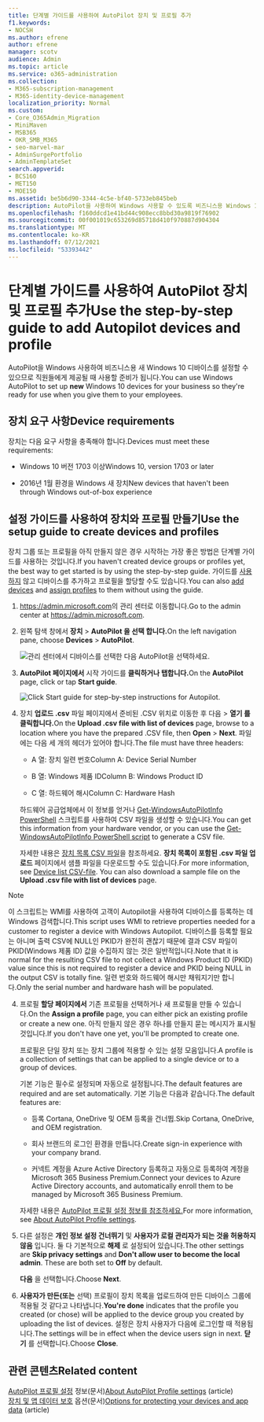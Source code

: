 ```yaml
---
title: 단계별 가이드를 사용하여 AutoPilot 장치 및 프로필 추가
f1.keywords:
- NOCSH
ms.author: efrene
author: efrene
manager: scotv
audience: Admin
ms.topic: article
ms.service: o365-administration
ms.collection:
- M365-subscription-management
- M365-identity-device-management
localization_priority: Normal
ms.custom:
- Core_O365Admin_Migration
- MiniMaven
- MSB365
- OKR_SMB_M365
- seo-marvel-mar
- AdminSurgePortfolio
- AdminTemplateSet
search.appverid:
- BCS160
- MET150
- MOE150
ms.assetid: be5b6d90-3344-4c5e-bf40-5733eb845beb
description: AutoPilot을 사용하여 Windows 사용할 수 있도록 비즈니스용 Windows 10 디바이스를 설정하는 방법을 배워야 합니다.
ms.openlocfilehash: f160ddcd1e41bd44c908ecc8bbd30a9819f76902
ms.sourcegitcommit: 00f001019c653269d85718d410f970887d904304
ms.translationtype: MT
ms.contentlocale: ko-KR
ms.lasthandoff: 07/12/2021
ms.locfileid: "53393442"
---
```

# <a name="use-the-step-by-step-guide-to-add-autopilot-devices-and-profile"></a><span data-ttu-id="fab14-103">단계별 가이드를 사용하여 AutoPilot 장치 및 프로필 추가</span><span class="sxs-lookup"><span data-stu-id="fab14-103">Use the step-by-step guide to add Autopilot devices and profile</span></span>

<span data-ttu-id="fab14-104">AutoPilot을 Windows 사용하여 비즈니스용  새 Windows 10 디바이스를 설정할 수 있으므로 직원들에게 제공될 때 사용할 준비가 됩니다.</span><span class="sxs-lookup"><span data-stu-id="fab14-104">You can use Windows AutoPilot to set up **new** Windows 10 devices for your business so they're ready for use when you give them to your employees.</span></span>
  
## <a name="device-requirements"></a><span data-ttu-id="fab14-105">장치 요구 사항</span><span class="sxs-lookup"><span data-stu-id="fab14-105">Device requirements</span></span>

<span data-ttu-id="fab14-106">장치는 다음 요구 사항을 충족해야 합니다.</span><span class="sxs-lookup"><span data-stu-id="fab14-106">Devices must meet these requirements:</span></span>
  
- <span data-ttu-id="fab14-107">Windows 10 버전 1703 이상</span><span class="sxs-lookup"><span data-stu-id="fab14-107">Windows 10, version 1703 or later</span></span>
    
- <span data-ttu-id="fab14-108">2016년 1월 환경을 Windows 새 장치</span><span class="sxs-lookup"><span data-stu-id="fab14-108">New devices that haven't been through Windows out-of-box experience</span></span>
    
## <a name="use-the-setup-guide-to-create-devices-and-profiles"></a><span data-ttu-id="fab14-109">설정 가이드를 사용하여 장치와 프로필 만들기</span><span class="sxs-lookup"><span data-stu-id="fab14-109">Use the setup guide to create devices and profiles</span></span>

<span data-ttu-id="fab14-110">장치 그룹 또는 프로필을 아직 만들지 않은 경우 시작하는 가장 좋은 방법은 단계별 가이드를 사용하는 것입니다.</span><span class="sxs-lookup"><span data-stu-id="fab14-110">If you haven't created device groups or profiles yet, the best way to get started is by using the step-by-step guide.</span></span> <span data-ttu-id="fab14-111">가이드를 [사용하지](create-and-edit-autopilot-devices.md) 않고 [](create-and-edit-autopilot-profiles.md) 디바이스를 추가하고 프로필을 할당할 수도 있습니다.</span><span class="sxs-lookup"><span data-stu-id="fab14-111">You can also [add devices](create-and-edit-autopilot-devices.md) and [assign profiles](create-and-edit-autopilot-profiles.md) to them without using the guide.</span></span> 
  
1. <span data-ttu-id="fab14-112"><a href="https://go.microsoft.com/fwlink/p/?linkid=837890" target="_blank">https://admin.microsoft.com</a>의 관리 센터로 이동합니다.</span><span class="sxs-lookup"><span data-stu-id="fab14-112">Go to the admin center at <a href="https://go.microsoft.com/fwlink/p/?linkid=837890" target="_blank">https://admin.microsoft.com</a>.</span></span>

2. <span data-ttu-id="fab14-113">왼쪽 탐색 창에서 **장치** \> **AutoPilot 을 선택 합니다.**</span><span class="sxs-lookup"><span data-stu-id="fab14-113">On the left navigation pane, choose **Devices** \> **AutoPilot**.</span></span>

    ![관리 센터에서 디바이스를 선택한 다음 AutoPilot을 선택하세요.](../media/AutoPilot.png)
  
2. <span data-ttu-id="fab14-115">**AutoPilot 페이지에서** 시작 가이드를 **클릭하거나 탭합니다.**</span><span class="sxs-lookup"><span data-stu-id="fab14-115">On the **AutoPilot** page, click or tap **Start guide**.</span></span>
    
    ![Click Start guide for step-by-step instructions for Autopilot.](../media/31662655-d1e6-437d-87ea-c0dec5da56f7.png)
  
3. <span data-ttu-id="fab14-117">장치 **업로드 .csv** 파일 페이지에서 준비된 .CSV 위치로 이동한 후 다음  \> **열기 를 클릭합니다.**</span><span class="sxs-lookup"><span data-stu-id="fab14-117">On the **Upload .csv file with list of devices** page, browse to a location where you have the prepared .CSV file, then **Open** \> **Next**.</span></span> <span data-ttu-id="fab14-118">파일에는 다음 세 개의 헤더가 있어야 합니다.</span><span class="sxs-lookup"><span data-stu-id="fab14-118">The file must have three headers:</span></span>
    
    - <span data-ttu-id="fab14-119">A 열: 장치 일련 번호</span><span class="sxs-lookup"><span data-stu-id="fab14-119">Column A: Device Serial Number</span></span>
    
    - <span data-ttu-id="fab14-120">B 열: Windows 제품 ID</span><span class="sxs-lookup"><span data-stu-id="fab14-120">Column B: Windows Product ID</span></span>
    
    - <span data-ttu-id="fab14-121">C 열: 하드웨어 해시</span><span class="sxs-lookup"><span data-stu-id="fab14-121">Column C: Hardware Hash</span></span>
    
    <span data-ttu-id="fab14-122">하드웨어 공급업체에서 이 정보를 얻거나 [Get-WindowsAutoPilotInfo PowerShell](https://www.powershellgallery.com/packages/Get-WindowsAutoPilotInfo) 스크립트를 사용하여 CSV 파일을 생성할 수 있습니다.</span><span class="sxs-lookup"><span data-stu-id="fab14-122">You can get this information from your hardware vendor, or you can use the [Get-WindowsAutoPilotInfo PowerShell script](https://www.powershellgallery.com/packages/Get-WindowsAutoPilotInfo) to generate a CSV file.</span></span> 
    
    <span data-ttu-id="fab14-p103">자세한 내용은 [장치 목록 CSV 파일](../admin/misc/device-list.md)을 참조하세요. **장치 목록이 포함된 .csv 파일 업로드** 페이지에서 샘플 파일을 다운로드할 수도 있습니다.</span><span class="sxs-lookup"><span data-stu-id="fab14-p103">For more information, see [Device list CSV-file](../admin/misc/device-list.md). You can also download a sample file on the **Upload .csv file with list of devices** page.</span></span> 
    
> [!NOTE]
> <span data-ttu-id="fab14-125">이 스크립트는 WMI를 사용하여 고객이 Autopilot을 사용하여 디바이스를 등록하는 데 Windows 검색합니다.</span><span class="sxs-lookup"><span data-stu-id="fab14-125">This script uses WMI to retrieve properties needed for a customer to register a device with Windows Autopilot.</span></span> <span data-ttu-id="fab14-126">디바이스를 등록할 필요는 아니며 출력 CSV에 NULL인 PKID가 완전히 괜찮기 때문에 결과 CSV 파일이 PKID(Windows 제품 ID) 값을 수집하지 않는 것은 일반적입니다.</span><span class="sxs-lookup"><span data-stu-id="fab14-126">Note that it is normal for the resulting CSV file to not collect a Windows Product ID (PKID) value since this is not required to register a device and PKID being NULL in the output CSV is totally fine.</span></span> <span data-ttu-id="fab14-127">일련 번호와 하드웨어 해시만 채워지기만 합니다.</span><span class="sxs-lookup"><span data-stu-id="fab14-127">Only the serial number and hardware hash will be populated.</span></span>
    
4. <span data-ttu-id="fab14-128">프로필 **할당 페이지에서** 기존 프로필을 선택하거나 새 프로필을 만들 수 있습니다.</span><span class="sxs-lookup"><span data-stu-id="fab14-128">On the **Assign a profile** page, you can either pick an existing profile or create a new one.</span></span> <span data-ttu-id="fab14-129">아직 만들지 않은 경우 하나를 만들지 묻는 메시지가 표시될 것입니다.</span><span class="sxs-lookup"><span data-stu-id="fab14-129">If you don't have one yet, you'll be prompted to create one.</span></span> 
    
    <span data-ttu-id="fab14-130">프로필은 단일 장치 또는 장치 그룹에 적용할 수 있는 설정 모음입니다.</span><span class="sxs-lookup"><span data-stu-id="fab14-130">A profile is a collection of settings that can be applied to a single device or to a group of devices.</span></span>
    
    <span data-ttu-id="fab14-131">기본 기능은 필수로 설정되며 자동으로 설정됩니다.</span><span class="sxs-lookup"><span data-stu-id="fab14-131">The default features are required and are set automatically.</span></span> <span data-ttu-id="fab14-132">기본 기능은 다음과 같습니다.</span><span class="sxs-lookup"><span data-stu-id="fab14-132">The default features are:</span></span>
    
    - <span data-ttu-id="fab14-133">등록 Cortana, OneDrive 및 OEM 등록을 건너뜁.</span><span class="sxs-lookup"><span data-stu-id="fab14-133">Skip Cortana, OneDrive, and OEM registration.</span></span>
    
    - <span data-ttu-id="fab14-134">회사 브랜드의 로그인 환경을 만듭니다.</span><span class="sxs-lookup"><span data-stu-id="fab14-134">Create sign-in experience with your company brand.</span></span>
    
    - <span data-ttu-id="fab14-135">커넥트 계정을 Azure Active Directory 등록하고 자동으로 등록하여 계정을 Microsoft 365 Business Premium.</span><span class="sxs-lookup"><span data-stu-id="fab14-135">Connect your devices to Azure Active Directory accounts, and automatically enroll them to be managed by Microsoft 365 Business Premium.</span></span>
    
    <span data-ttu-id="fab14-136">자세한 내용은 [AutoPilot 프로필 설정 정보를 참조하세요.](autopilot-profile-settings.md)</span><span class="sxs-lookup"><span data-stu-id="fab14-136">For more information, see [About AutoPilot Profile settings](autopilot-profile-settings.md).</span></span> 
    
5. <span data-ttu-id="fab14-137">다른 설정은 **개인 정보 설정 건너뛰기** 및 **사용자가 로컬 관리자가 되는 것을 허용하지 않음** 입니다. 둘 다 기본적으로 **해제** 로 설정되어 있습니다.</span><span class="sxs-lookup"><span data-stu-id="fab14-137">The other settings are **Skip privacy settings** and **Don't allow user to become the local admin**. These are both set to **Off** by default.</span></span> 
    
    <span data-ttu-id="fab14-138">**다음** 을 선택합니다.</span><span class="sxs-lookup"><span data-stu-id="fab14-138">Choose **Next**.</span></span>
    
6. <span data-ttu-id="fab14-139">**사용자가 만든(또는** 선택) 프로필이 장치 목록을 업로드하여 만든 디바이스 그룹에 적용될 것 같다고 나타냅니다.</span><span class="sxs-lookup"><span data-stu-id="fab14-139">**You're done** indicates that the profile you created (or chose) will be applied to the device group you created by uploading the list of devices.</span></span> <span data-ttu-id="fab14-140">설정은 장치 사용자가 다음에 로그인할 때 적용됩니다.</span><span class="sxs-lookup"><span data-stu-id="fab14-140">The settings will be in effect when the device users sign in next.</span></span> <span data-ttu-id="fab14-141">**닫기** 를 선택합니다.</span><span class="sxs-lookup"><span data-stu-id="fab14-141">Choose **Close**.</span></span>

## <a name="related-content"></a><span data-ttu-id="fab14-142">관련 콘텐츠</span><span class="sxs-lookup"><span data-stu-id="fab14-142">Related content</span></span>

<span data-ttu-id="fab14-143">[AutoPilot 프로필 설정](autopilot-profile-settings.md) 정보(문서)</span><span class="sxs-lookup"><span data-stu-id="fab14-143">[About AutoPilot Profile settings](autopilot-profile-settings.md) (article)</span></span>\
<span data-ttu-id="fab14-144">[장치 및 앱 데이터 보호](../admin/devices/choose-device-security.md) 옵션(문서)</span><span class="sxs-lookup"><span data-stu-id="fab14-144">[Options for protecting your devices and app data](../admin/devices/choose-device-security.md) (article)</span></span>

